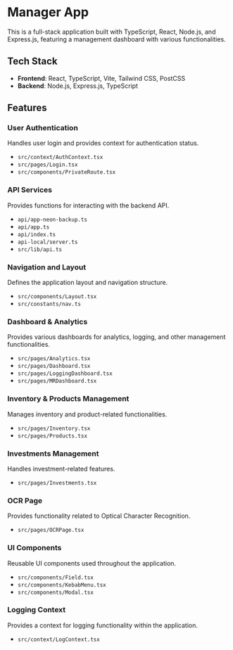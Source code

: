 # Manager App

This is a full-stack application built with TypeScript, React, Node.js, and Express.js, featuring a management dashboard with various functionalities.

## Tech Stack

- **Frontend**: React, TypeScript, Vite, Tailwind CSS, PostCSS
- **Backend**: Node.js, Express.js, TypeScript

## Features

### User Authentication
Handles user login and provides context for authentication status.
- `src/context/AuthContext.tsx`
- `src/pages/Login.tsx`
- `src/components/PrivateRoute.tsx`

### API Services
Provides functions for interacting with the backend API.
- `api/app-neon-backup.ts`
- `api/app.ts`
- `api/index.ts`
- `api-local/server.ts`
- `src/lib/api.ts`

### Navigation and Layout
Defines the application layout and navigation structure.
- `src/components/Layout.tsx`
- `src/constants/nav.ts`

### Dashboard & Analytics
Provides various dashboards for analytics, logging, and other management functionalities.
- `src/pages/Analytics.tsx`
- `src/pages/Dashboard.tsx`
- `src/pages/LoggingDashboard.tsx`
- `src/pages/MRDashboard.tsx`

### Inventory & Products Management
Manages inventory and product-related functionalities.
- `src/pages/Inventory.tsx`
- `src/pages/Products.tsx`

### Investments Management
Handles investment-related features.
- `src/pages/Investments.tsx`

### OCR Page
Provides functionality related to Optical Character Recognition.
- `src/pages/OCRPage.tsx`

### UI Components
Reusable UI components used throughout the application.
- `src/components/Field.tsx`
- `src/components/KebabMenu.tsx`
- `src/components/Modal.tsx`

### Logging Context
Provides a context for logging functionality within the application.
- `src/context/LogContext.tsx`
